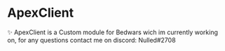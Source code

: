 # ApexClient
✨ ApexClient is a Custom module for Bedwars wich im currently working on, for any questions contact me on discord: Nulled#2708
